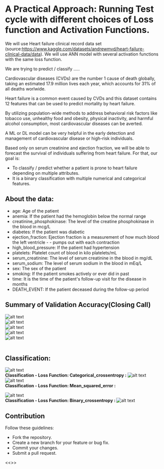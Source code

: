 # A Practical Approach: Running Test cycle with different choices of Loss function and Activation Functions.

We will use Heart failure clinical record data set (source:https://www.kaggle.com/datasets/andrewmvd/heart-failure-clinical-data/data). We will use ANN model with several activation functions with the same loss function.

We are trying to predict / classify …..  

Cardiovascular diseases (CVDs) are the number 1 cause of death globally, taking an estimated 17.9 million lives each year, which accounts for 31% of all deaths worlwide.

Heart failure is a common event caused by CVDs and this dataset contains 12 features that can be used to predict mortality by heart failure.

By utilizing population-wide methods to address behavioral risk factors like tobacco use, unhealthy food and obesity, physical inactivity, and harmful alcohol consumption, most cardiovascular diseases can be averted.

A ML or DL model can be very helpful in the early detection and management of cardiovascular disease or high-risk individuals.

Based only on serum creatinine and ejection fraction, we will be able to forecast the survival of individuals suffering from heart failure. For that, our goal is:

- To classify / predict whether a patient is prone to heart failure depending on multiple attributes.
- It is a binary classification with multiple numerical and categorical features.


## About the data:
- age: Age of the patient
- anemia: If the patient had the hemoglobin below the normal range
- creatinine_phosphokinase: The level of the creatine phosphokinase in the blood in mcg/L
- diabetes: If the patient was diabetic
- ejection_fraction: Ejection fraction is a measurement of how much blood the left ventricle - - pumps out with each contraction
- high_blood_pressure: If the patient had hypertension
- platelets: Platelet count of blood in kilo platelets/mL
- serum_creatinine: The level of serum creatinine in the blood in mg/dL
- serum_sodium: The level of serum sodium in the blood in mEq/L
- sex: The sex of the patient
- smoking: If the patient smokes actively or ever did in past
- time: It is the time of the patient's follow-up visit for the disease in months
- DEATH_EVENT: If the patient deceased during the follow-up period

## Summary of Validation Accuracy(Closing Call)
![alt text](media/tb1.PNG)</br>
![alt text](media/tb2.PNG)</br>
![alt text](media/image10.png)</br>
![alt text](media/tb3.PNG)</br>
![alt text](media/image9.png)</br></br>

## Classification:
![alt text](media/tb4.PNG)</br>
<b>Classification - Loss Function: Categorical_crossentropy : </b>
![alt text](media/image2.png)</br>
![alt text](media/tb5.PNG)</br>
<b>Classification - Loss Function: Mean_squared_error :</b>

![alt text](media/tb6.PNG)</br>
<b>Classification - Loss Function: Binary_crossentropy : </b>
![alt text](media/image4.png)</br>

## Contribution
Follow these guidelines:

- Fork the repository.
- Create a new branch for your feature or bug fix.
- Commit your changes.
- Submit a pull request.

<<<Happy coding>>>